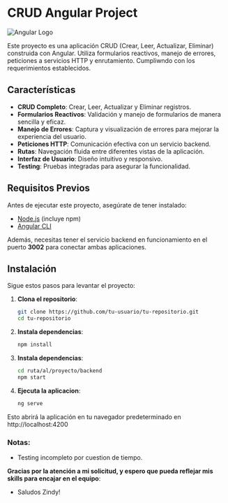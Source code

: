 # CRUD Angular Project

![Angular Logo](https://angular.io/assets/images/logos/angular/angular.png)

Este proyecto es una aplicación CRUD (Crear, Leer, Actualizar, Eliminar) construida con Angular. Utiliza formularios reactivos, manejo de errores, peticiones a servicios HTTP y enrutamiento. Cumpliwndo con los requerimientos establecidos.

## Características

- **CRUD Completo**: Crear, Leer, Actualizar y Eliminar registros.
- **Formularios Reactivos**: Validación y manejo de formularios de manera sencilla y eficaz.
- **Manejo de Errores**: Captura y visualización de errores para mejorar la experiencia del usuario.
- **Peticiones HTTP**: Comunicación efectiva con un servicio backend.
- **Rutas**: Navegación fluida entre diferentes vistas de la aplicación.
- **Interfaz de Usuario**: Diseño intuitivo y responsivo.
- **Testing**: Pruebas integradas para asegurar la funcionalidad.

## Requisitos Previos

Antes de ejecutar este proyecto, asegúrate de tener instalado:

- [Node.js](https://nodejs.org/) (incluye npm)
- [Angular CLI](https://angular.io/cli)

Además, necesitas tener el servicio backend en funcionamiento en el puerto **3002** para conectar ambas aplicaciones.

## Instalación

Sigue estos pasos para levantar el proyecto:

1. **Clona el repositorio**:

   ```bash
   git clone https://github.com/tu-usuario/tu-repositorio.git
   cd tu-repositorio

2. **Instala dependencias**:

   ```bash
   npm install

3. **Instala dependencias**:

   ```bash
   cd ruta/al/proyecto/backend
   npm start


3. **Ejecuta la aplicacion**:

   ```bash
   ng serve


Esto abrirá la aplicación en tu navegador predeterminado en http://localhost:4200

### Notas:
- Testing incompleto por cuestion de tiempo.

 **Gracias por la atención a mi solicitud, y espero que pueda reflejar mis skills para encajar en el equipo**:
- Saludos Zindy!
